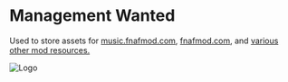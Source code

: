 # Management Wanted

Used to store assets for [music.fnafmod.com](https://music.fnafmod.com), [fnafmod.com](https://fnafmod.com), and [various other mod resources.](/mod-resources)

![Logo](https://teasers.ovdrstudios.com/assets/images/image-archive/47291910.jpg?v=5ea03b97)

